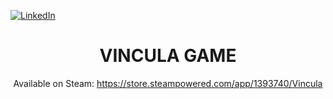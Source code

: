 [![LinkedIn][linkedin-shield]][linkedin-url]

<!-- PROJECT LOGO -->
<div align="center">              
  
  <h1 align="center">VINCULA GAME</h1>
  
  Available on Steam: https://store.steampowered.com/app/1393740/Vincula


<!-- MARKDOWN LINKS & IMAGES -->
<!-- https://www.markdownguide.org/basic-syntax/#reference-style-links -->
[linkedin-shield]: https://img.shields.io/badge/-LinkedIn-black.svg?style=for-the-badge&logo=linkedin&colorB=555
[linkedin-url]: https://linkedin.com/in/davidgonzaleziniguez

